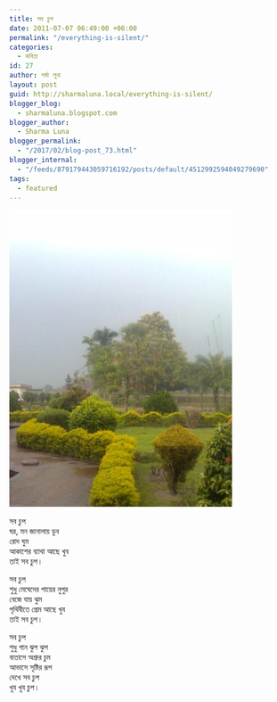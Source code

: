 ```yaml
---
title: সব চুপ
date: 2011-07-07 06:49:00 +06:00
permalink: "/everything-is-silent/"
categories:
  - কবিতা
id: 27
author: শর্মা লুনা
layout: post
guid: http://sharmaluna.local/everything-is-silent/
blogger_blog:
  - sharmaluna.blogspot.com
blogger_author:
  - Sharma Luna
blogger_permalink:
  - "/2017/02/blog-post_73.html"
blogger_internal:
  - "/feeds/879179443059716192/posts/default/4512992594049279690"
tags:
  - featured
---
```


[![](/assets/images/wp-content/uploads/2017/02/monpobon_1310037983_1-Image0872-1.jpg)](/assets/images/wp-content/uploads/2017/02/monpobon_1310037983_1-Image0872-1.jpg)

সব চুপ  
ঘর, মন জানালায় ডুব  
রোদ ঘুম  
আকাশের ব্যাথা আছে খুব  
তাই সব চুপ।

সব চুপ  
শুধু মেঘেদের পায়ের নুপুর  
বেজে যায় ঝুম  
পৃথিবীতে প্রেম আছে খুব  
তাই সব চুপ।

সব চুপ  
শুধু গান ঝুপ ঝুপ  
বাতাসে অশ্রুর চুম  
আভাসে সৃষ্টির রূপ  
দেখে সব চুপ  
খুব খুব চুপ।
